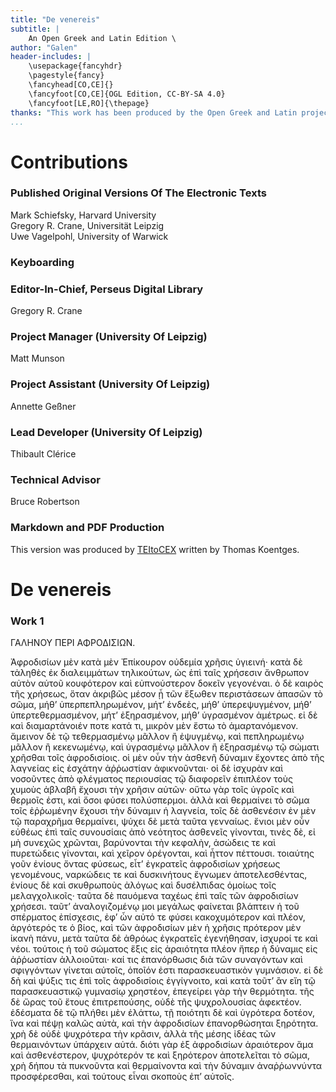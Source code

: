 ```yaml
---
title: "De venereis"
subtitle: |
	An Open Greek and Latin Edition \ 
author: "Galen"
header-includes: | 
	\usepackage{fancyhdr}
	\pagestyle{fancy}
	\fancyhead[CO,CE]{}
	\fancyfoot[CO,CE]{OGL Edition, CC-BY-SA 4.0}
	\fancyfoot[LE,RO]{\thepage}
thanks: "This work has been produced by the Open Greek and Latin project through the help of volunteers. See contributions for details."
...
```


# Contributions


### Published Original Versions Of The Electronic Texts

Mark Schiefsky, Harvard University  
Gregory R. Crane, Universität Leipzig  
Uwe Vagelpohl, University of Warwick  
  
### Keyboarding

### Editor-In-Chief, Perseus Digital Library

Gregory R. Crane  
  
### Project Manager (University Of Leipzig)

Matt Munson  
  
### Project Assistant (University Of Leipzig)

Annette Geßner  
  
### Lead Developer (University Of Leipzig)

Thibault Clérice  
  
### Technical Advisor

Bruce Robertson  
  
### Markdown and PDF Production

This version was produced by [TEItoCEX](https://github.com/ThomasK81/TEItoCEX) written by Thomas Koentges.

# De venereis

### Work 1

<head>ΓΑΛΗΝΟΥ ΠΕΡΙ ΑΦΡΟΔΙΣΙΩΝ.</head>
                    <p>Ἀφροδισίων μὲν κατὰ μὲν Ἐπίκουρον οὐδεμία χρῆσις <lb/>ὑγιεινή· κατὰ δὲ
                        τἀληθὲς ἐκ διαλειμμάτων τηλικούτων, ὡς <lb/>ἐπὶ ταῖς χρήσεσιν ἄνθρωπον αὐτὸν
                        αὑτοῦ κουφότερον καὶ <lb/>εὐπνούστερον δοκεῖν γεγονέναι. ὁ δὲ καιρὸς τῆς
                        χρήσεως, ὅταν <lb/>ἀκριβῶς μέσον ᾖ τῶν ἔξωθεν περιστάσεων ἁπασῶν τὸ σῶμα,
                        <lb/>μήθ’ ὑπερπεπληρωμένον, μήτ’ ἐνδεὲς, μήθ’ ὑπερεψυγμένον, <lb/>μήθ’
                        ὑπερτεθερμασμένον, μήτ’ ἐξηρασμένον, μήθ’ ὑγρασμένον <lb/>ἀμέτρως. εἰ δὲ καὶ
                        διαμαρτάνοιέν ποτε κατά τι, μικρὸν <lb/>μὲν ἔστω τὸ ἁμαρτανόμενον. ἄμεινον
                        δὲ τῷ τεθερμασμένῳ <pb n="912"/> μᾶλλον ἢ ἐψυγμένῳ, καὶ πεπληρωμένῳ μᾶλλον ἢ
                        κεκενωμένῳ, <lb/>καὶ ὑγρασμένῳ μᾶλλον ἢ ἐξηρασμένῳ τῷ σώματι χρῆσθαι τοῖς
                        <lb/>ἀφροδισίοις. οἱ μὲν οὖν τὴν ἀσθενῆ δύναμιν ἔχοντες ἀπὸ <lb/>τῆς
                        λαγνείας εἰς ἐσχάτην ἀῤῥωστίαν ἀφικνοῦνται· οἱ δὲ ἰσχυρὰν <lb/>καὶ νοσοῦντες
                        ἀπὸ φλέγματος περιουσίας τῷ διαφορεῖν <lb/>ἐπιπλέον τοὺς χυμοὺς ἀβλαβῆ
                        ἔχουσι τὴν χρῆσιν αὐτῶν· <lb/>οὕτω γὰρ τοῖς ὑγροῖς καὶ θερμοῖς ἐστι, καὶ
                        ὅσοι φύσει πολύσπερμοι. <lb/>ἀλλὰ καὶ θερμαίνει τὸ σῶμα τοῖς ἐῤῥωμένην
                        <lb/>ἔχουσι τὴν δύναμιν ἡ λαγνεία, τοῖς δὲ ἀσθενέσιν ἐν μὲν <lb/>τῷ
                        παραχρῆμα θερμαίνει, ψύχει δὲ μετὰ ταῦτα γενναίως. <lb/>
                        <milestone unit="ed2page" n="510"/>ἔνιοι μὲν οὖν εὐθέως ἐπὶ ταῖς συνουσίαις
                        ἀπὸ νεότητος <lb/>ἀσθενεῖς γίνονται, τινὲς δὲ, εἰ μὴ συνεχῶς χρῶνται,
                        βαρύνονται <lb/>τὴν κεφαλὴν, ἀσώδεις τε καὶ πυρετώδεις γίνονται, <lb/>καὶ
                        χεῖρον ὀρέγονται, καὶ ἧττον πέττουσι. τοιαύτης γοῦν <lb/>ἐνίους ὄντας
                        φύσεως, εἶτ’ ἐγκρατεῖς ἀφροδισίων χρήσεως γενομένους, <lb/>ναρκώδεις τε καὶ
                        δυσκινήτους ἔγνωμεν ἀποτελεσθέντας, <lb/>ἐνίους δὲ καὶ σκυθρωποὺς ἀλόγως καὶ
                        δυσέλπιδας ὁμοίως <pb n="913"/> τοῖς μελαγχολικοῖς· ταῦτα δὲ παυόμενα ταχέως
                        ἐπὶ ταῖς τῶν <lb/>ἀφροδισίων χρήσεσι. ταῦτ’ ἀναλογιζομένῳ μοι μεγάλως
                        φαίνεται <lb/>βλάπτειν ἡ τοῦ σπέρματος ἐπίσχεσις, ἐφ’ ὧν αὐτό τε <lb/>φύσει
                        κακοχυμότερον καὶ πλέον, ἀργότερός τε ὁ βίος, καὶ <lb/>τῶν ἀφροδισίων μὲν ἡ
                        χρῆσις πρότερον μὲν ἱκανὴ πάνυ, <lb/>μετὰ ταῦτα δὲ ἀθρόως ἐγκρατεῖς
                        ἐγενήθησαν, ἰσχυροί τε καὶ <lb/>νέοι. τούτοις ἡ τοῦ σώματος ἕξις εἰς
                        ἀραιότητα πλέον ἤπερ <lb/>ἡ δύναμις εἰς ἀῤῥωστίαν ἀλλοιοῦται· καί τις
                        ἐπανόρθωσις <lb/>διὰ τῶν συναγόντων καὶ σφιγγόντων γίνεται αὐτοῖς, ὁποῖόν
                        <lb/>ἐστι παρασκευαστικὸν γυμνάσιον. εἰ δὲ δὴ καὶ ψύξις τις <lb/>ἐπὶ τοῖς
                        ἀφροδισίοις ἐγγίγνοιτο, καὶ κατὰ τοῦτ’ ἂν εἴη τῷ <lb/>παρασκευαστικῷ
                        γυμνασίῳ χρηστέον, ἐπεγείρει γὰρ τὴν <lb/>θερμότητα. τῆς δὲ ὥρας τοῦ ἔτους
                        ἐπιτρεπούσης, οὐδὲ τῆς <lb/>ψυχρολουσίας ἀφεκτέον. ἐδέσματα δὲ τῷ πλήθει μὲν
                        ἐλάττω, <lb/>τῇ ποιότητι δὲ καὶ ὑγρότερα δοτέον, ἵνα καὶ πέψῃ <lb/>καλῶς
                        αὐτὰ, καὶ τὴν ἀφροδισίων ἐπανορθώσηται ξηρότητα. <lb/>χρὴ δὲ οὐδὲ ψυχρότερα
                        τὴν κρᾶσιν, ἀλλὰ τῆς μέσης ἰδέας <pb n="914"/> τῶν θερμαινόντων ὑπάρχειν
                        αὐτά. διότι γὰρ ἐξ ἀφροδισίων <lb/>ἀραιότερον ἅμα καὶ ἀσθενέστερον,
                        ψυχρότερόν τε καὶ ξηρότερον <lb/>ἀποτελεῖται τὸ σῶμα, χρὴ δήπου τὰ πυκνοῦντα
                        <lb/>καὶ θερμαίνοντα καὶ τὴν δύναμιν ἀναῤῥωννύντα προσφέρεσθαι, <lb/>καὶ
                        τούτους εἶναι σκοποὺς ἐπ’ αὐτοῖς. </p>


